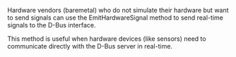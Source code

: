 Hardware vendors (baremetal) who do not simulate their hardware but want to send signals can use the EmitHardwareSignal method to send real-time signals to the D-Bus interface.

This method is useful when hardware devices (like sensors) need to communicate directly with the D-Bus server in real-time.

